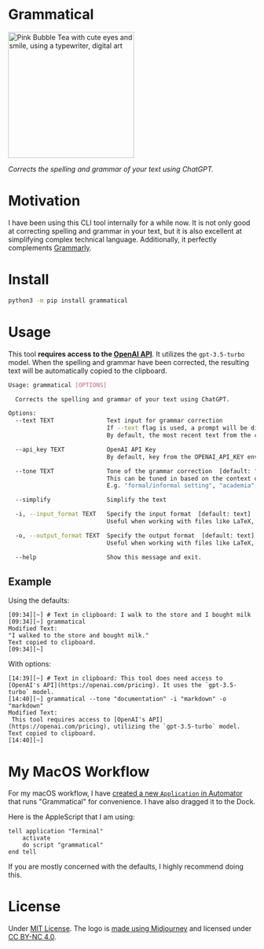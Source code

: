 # Grammatical

<img alt="Pink Bubble Tea with cute eyes and smile, using a typewriter, digital art" src="https://user-images.githubusercontent.com/24948340/226350030-912c9696-8bc2-4a70-8f26-966b2814528e.png" width="256">

_Corrects the spelling and grammar of your text using ChatGPT._

# Motivation

I have been using this CLI tool internally for a while now. It is not only good at correcting spelling and grammar in your text, but it is also excellent at simplifying complex technical language. Additionally, it perfectly complements [Grammarly](https://www.grammarly.com/).

# Install

```bash
python3 -m pip install grammatical
```

# Usage

This tool **requires access to the [OpenAI API](https://openai.com/pricing)**. It utilizes the `gpt-3.5-turbo` model. When the spelling and grammar have been corrected, the resulting text will be automatically copied to the clipboard.

```bash
Usage: grammatical [OPTIONS]

  Corrects the spelling and grammar of your text using ChatGPT.

Options:
  --text TEXT               Text input for grammar correction
                            If --text flag is used, a prompt will be displayed to enter the text.
                            By default, the most recent text from the clipboard will be used.

  --api_key TEXT            OpenAI API Key
                            By default, key from the OPENAI_API_KEY env var will be used.

  --tone TEXT               Tone of the grammar correction  [default: "social media"]
                            This can be tuned in based on the context of the text.
                            E.g. "formal/informal setting", "academia", "reddit", etc.

  --simplify                Simplify the text

  -i, --input_format TEXT   Specify the input format  [default: text]
                            Useful when working with files like LaTeX, Markdown.

  -o, --output_format TEXT  Specify the output format  [default: text]
                            Useful when working with files like LaTeX, Markdown.

  --help                    Show this message and exit.
```

## Example

Using the defaults:

```
[09:34][~] # Text in clipboard: I walk to the store and I bought milk
[09:34][~] grammatical
Modified Text:
"I walked to the store and bought milk."
Text copied to clipboard.
[09:34][~]
```

With options:

```
[14:39][~] # Text in clipboard: This tool does need access to [OpenAI's API](https://openai.com/pricing). It uses the `gpt-3.5-turbo` model.
[14:40][~] grammatical --tone "documentation" -i "markdown" -o "markdown"
Modified Text:
 This tool requires access to [OpenAI's API](https://openai.com/pricing), utilizing the `gpt-3.5-turbo` model.
Text copied to clipboard.
[14:40][~]
```

# My MacOS Workflow

For my macOS workflow, I have [created a new `Application` in Automator](https://apple.stackexchange.com/questions/419767/how-to-create-a-shortcut-for-a-command-in-terminal-that-i-can-have-in-my-dock) that runs "Grammatical" for
convenience. I have also dragged it to the Dock.

Here is the AppleScript that I am using:

```applescript
tell application "Terminal"
    activate
    do script "grammatical"
end tell
```

If you are mostly concerned with the defaults, I highly recommend doing this.

# License

Under [MIT License](https://github.com/pncnmnp/grammatical/blob/master/LICENSE). The logo is [made using Midjourney](https://docs.midjourney.com/docs/terms-of-service) and licensed under [CC BY-NC 4.0](https://creativecommons.org/licenses/by-nc/4.0/).
